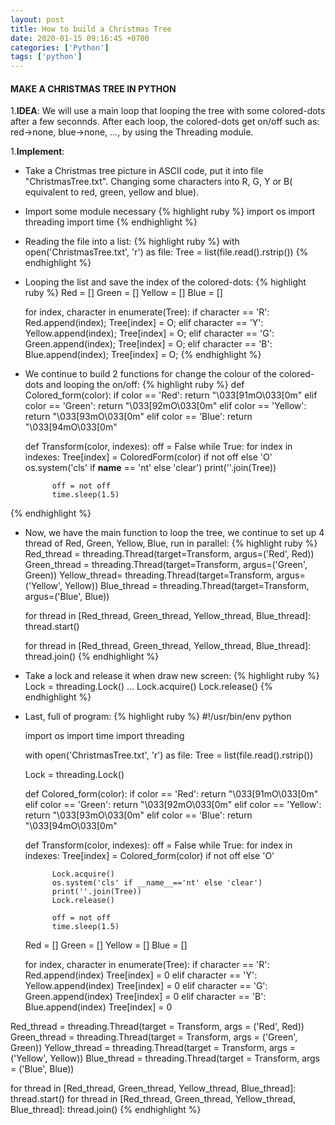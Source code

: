 ```yaml
---
layout: post
title: How to build a Christmas Tree
date: 2020-01-15 09:16:45 +0700
categories: ['Python']
tags: ['python']
---
```


#### MAKE A CHRISTMAS TREE IN PYTHON

1.**IDEA**: We will use a main loop that looping the tree with some colored-dots after a few seconnds. After each loop, the colored-dots get on/off such as: red->none, blue->none, ..., by using the Threading module.

1.**Implement**:

* Take a Christmas tree picture in ASCII code, put it into file "ChristmasTree.txt". Changing some characters into R, G, Y or B( equivalent to red, green, yellow and blue).

* Import some module necessary 
{% highlight ruby %}
	import os
	import threading
	import time
{% endhighlight %}

* Reading the file into a list:
{% highlight ruby %}
	with open('ChristmasTree.txt', 'r') as file:
		Tree = list(file.read().rstrip())
{% endhighlight %}

* Looping the list and save the index of the colored-dots:
{% highlight ruby %}
	Red = []
	Green = []
	Yellow = []
	Blue = []

	for index, character in enumerate(Tree):
		if character == 'R':
			Red.append(index);
			Tree[index] = O;
		elif character == 'Y':
			Yellow.append(index);
			Tree[index] = O;
		elif character == 'G':
			Green.append(index);
			Tree[index] = O;
		elif character == 'B':
			Blue.append(index);
			Tree[index] = O;
{% endhighlight %}

* We continue to build 2 functions for change the colour of the colored-dots and looping the on/off:
{% highlight ruby %}
	def Colored_form(color):
		if color == 'Red':
			return "\033[91mO\033[0m"
		elif color == 'Green':
			return "\033[92mO\033[0m"
		elif color == 'Yellow':
			return "\033[93mO\033[0m"
		elif color == 'Blue':
			return "\033[94mO\033[0m"

	def Transform(color, indexes):
		off = False
		while True:
			for index in indexes:
				Tree[index] = ColoredForm(color) if not off else 'O'
			os.system('cls' if __name__ == 'nt' else 'clear')
			print(''.join(Tree))

			off = not off
			time.sleep(1.5)
{% endhighlight %}

* Now, we have the main function to loop the tree, we continue to set up 4 thread of Red, Green, Yellow, Blue, run in parallel:
{% highlight ruby %}
	Red_thread = threading.Thread(target=Transform, argus=('Red', Red))
	Green_thread = threading.Thread(target=Transform, argus=('Green', Green))
	Yellow_thread= threading.Thread(target=Transform, argus=('Yellow', Yellow))
	Blue_thread = threading.Thread(target=Transform, argus=('Blue', Blue))

	for thread in [Red_thread, Green_thread, Yellow_thread, Blue_thread]:
		thread.start()
	
	for thread in [Red_thread, Green_thread, Yellow_thread, Blue_thread]:
		thread.join()
{% endhighlight %}

* Take a lock and release it when draw new screen:
{% highlight ruby %}
	Lock = threading.Lock()
	...
	Lock.acquire()
	Lock.release()
{% endhighlight %}

* Last, full of program:
{% highlight ruby %}
	#!/usr/bin/env python

	import os
	import time
	import threading


	with open('ChristmasTree.txt', 'r') as file:
		Tree = list(file.read().rstrip())

	Lock = threading.Lock()

	def Colored_form(color):
		if color == 'Red':
			return "\033[91mO\033[0m"
		elif color == 'Green':
			return "\033[92mO\033[0m"
		elif color == 'Yellow':
			return "\033[93mO\033[0m"
		elif color == 'Blue':
			return "\033[94mO\033[0m"

	def Transform(color, indexes):
		off = False
		while True:
			for index in indexes:
				Tree[index] = Colored_form(color) if not off else 'O'

			Lock.acquire()
			os.system('cls' if __name__=='nt' else 'clear')
			print(''.join(Tree))
			Lock.release()

			off = not off
			time.sleep(1.5)

	Red = []
	Green = []
	Yellow = []
	Blue = []

	for index, character in enumerate(Tree):
		if character == 'R':
			Red.append(index)
			Tree[index] = 0
		elif character == 'Y':
			Yellow.append(index)
			Tree[index] = 0
		elif character == 'G':
			Green.append(index)
			Tree[index] = 0
		elif character == 'B':
			Blue.append(index)
			Tree[index] = 0

Red_thread = threading.Thread(target = Transform, args = ('Red', Red))
Green_thread = threading.Thread(target = Transform, args = ('Green', Green))
Yellow_thread = threading.Thread(target = Transform, args = ('Yellow', Yellow))
Blue_thread = threading.Thread(target = Transform, args = ('Blue', Blue))

for thread in [Red_thread, Green_thread, Yellow_thread, Blue_thread]:
	thread.start()
for thread in [Red_thread, Green_thread, Yellow_thread, Blue_thread]:
	thread.join()
{% endhighlight %}

	






	













